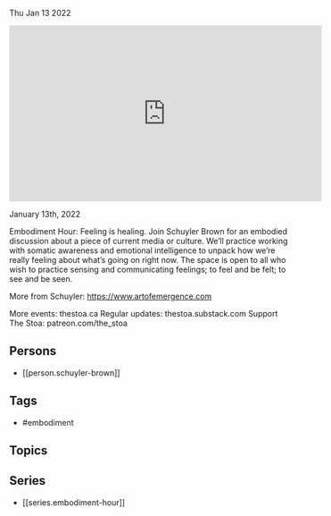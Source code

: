 



Thu Jan 13 2022

<iframe width="560" height="315" src="https://www.youtube.com/embed/yEU6PKNx8uA" title="Embodiment Hour w/ Schuyler Brown" frameborder="0" allow="accelerometer; autoplay; clipboard-write; encrypted-media; gyroscope; picture-in-picture" allowfullscreen ></iframe>

January 13th, 2022

Embodiment Hour: Feeling is healing. Join Schuyler Brown for an embodied discussion about a piece of current media or culture. We’ll practice working with somatic awareness and emotional intelligence to unpack how we’re really feeling about what’s going on right now. The space is open to all who wish to practice sensing and communicating feelings; to feel and be felt; to see and be seen.

More from Schuyler: https://www.artofemergence.com

More events: thestoa.ca
Regular updates: thestoa.substack.com
Support The Stoa: patreon.com/the_stoa

## Persons

- [[person.schuyler-brown]]

## Tags

- #embodiment

## Topics



## Series

- [[series.embodiment-hour]]

